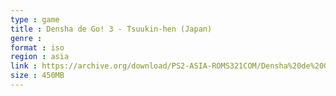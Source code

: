 ```yaml
---
type : game
title : Densha de Go! 3 - Tsuukin-hen (Japan)
genre : 
format : iso
region : asia
link : https://archive.org/download/PS2-ASIA-ROMS321COM/Densha%20de%20Go%21%203%20-%20Tsuukin-hen%20%28Japan%29.7z
size : 450MB
---
```

